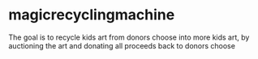# magicrecyclingmachine
The goal is to recycle kids art from donors choose into more kids art, by auctioning the art and donating all proceeds back to donors choose
